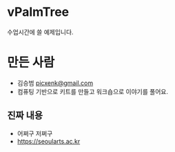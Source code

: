 # vPalmTree
수업시간에 쓸 예제입니다.

# 만든 사람
* 김승범 <picxenk@gmail.com>
* 컴퓨팅 기반으로 키트를 만들고 워크숍으로 이야기를 풀어요.

## 진짜 내용
* 어쩌구 저쩌구
* https://seoularts.ac.kr

